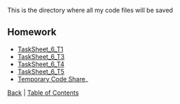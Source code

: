 
This is the directory where all my code files will be saved

## Homework

* [TaskSheet_6_T1](tasksheet6_1.py)
* [TaskSheet_6_T3](tasksheet6_3.py)
* [TaskSheet_6_T4](tasksheet6_4.py)
* [TaskSheet_6_T5](tasksheet6_5.py)
* [Temporary Code Share](SASCode.py)_



[Back](../Readme.md) |
[Table of Contents](../../TableOfContents.md) 
